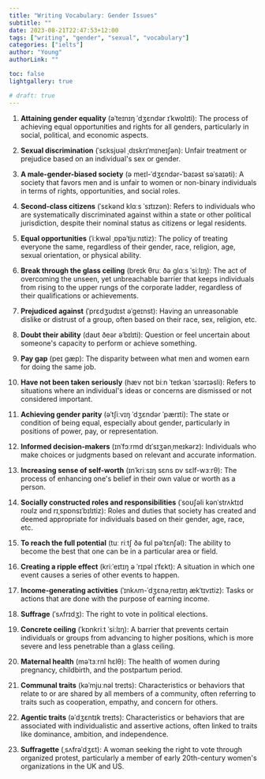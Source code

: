 ```yaml
---
title: "Writing Vocabulary: Gender Issues"
subtitle: ""
date: 2023-08-21T22:47:53+12:00
tags: ["writing", "gender", "sexual", "vocabulary"]
categories: ["ielts"]
author: "Young"
authorLink: ""

toc: false
lightgallery: true

# draft: true
---
```


1. **Attaining gender equality** (əˈteɪnɪŋ ˈdʒɛndər ɪˈkwɒlɪti): 
The process of achieving equal opportunities and rights for all genders, particularly in social, political, and economic aspects.

2. **Sexual discrimination** (ˈsɛksjʊəl ˌdɪskrɪˈmɪneɪʃən): 
Unfair treatment or prejudice based on an individual's sex or gender. 

3. **A male-gender-biased society** (ə meɪl-ˈdʒɛndər-ˈbaɪəst səˈsaɪəti): 
A society that favors men and is unfair to women or non-binary individuals in terms of rights, opportunities, and social roles.

4. **Second-class citizens** (ˈsɛkənd klɑːs ˈsɪtɪzən): 
Refers to individuals who are systematically discriminated against within a state or other political jurisdiction, despite their nominal status as citizens or legal residents.

5. **Equal opportunities** (ˈiːkwəl ˌɒpəˈtjuːnɪtiz): 
The policy of treating everyone the same, regardless of their gender, race, religion, age, sexual orientation, or physical ability.

6. **Break through the glass ceiling** (breɪk θruː ðə glɑːs ˈsiːlɪŋ): 
The act of overcoming the unseen, yet unbreachable barrier that keeps individuals from rising to the upper rungs of the corporate ladder, regardless of their qualifications or achievements.

7. **Prejudiced against** (ˈprɛdʒʊdɪst əˈɡeɪnst): 
Having an unreasonable dislike or distrust of a group, often based on their race, sex, religion, etc.

8. **Doubt their ability** (daʊt ðeər əˈbɪlɪti): 
Question or feel uncertain about someone's capacity to perform or achieve something.

9. **Pay gap** (peɪ gæp): 
The disparity between what men and women earn for doing the same job.

10. **Have not been taken seriously** (hæv nɒt biːn ˈteɪkən ˈsɪərɪəsli): 
Refers to situations where an individual's ideas or concerns are dismissed or not considered important.

11. **Achieving gender parity** (əˈtʃiːvɪŋ ˈdʒɛndər ˈpærɪti): 
The state or condition of being equal, especially about gender, particularly in positions of power, pay, or representation.

12. **Informed decision-makers** (ɪnˈfɔːrmd dɪˈsɪʒənˌmeɪkərz): 
Individuals who make choices or judgments based on relevant and accurate information.

13. **Increasing sense of self-worth** (ɪnˈkriːsɪŋ sɛns ɒv sɛlf-wɜːrθ): 
The process of enhancing one's belief in their own value or worth as a person.

14. **Socially constructed roles and responsibilities** (ˈsoʊʃəli kənˈstrʌktɪd roʊlz ənd rɪˌspɒnsɪˈbɪlɪtiz): 
Roles and duties that society has created and deemed appropriate for individuals based on their gender, age, race, etc.

15. **To reach the full potential** (tuː riːtʃ ðə fʊl pəˈtɛnʃəl): 
The ability to become the best that one can be in a particular area or field.

16. **Creating a ripple effect** (kriːˈeɪtɪŋ ə ˈrɪpəl ɪˈfɛkt): 
A situation in which one event causes a series of other events to happen.

17. **Income-generating activities** (ˈɪnkʌm-ˈdʒɛnəˌreɪtɪŋ ækˈtɪvɪtiz): 
Tasks or actions that are done with the purpose of earning income.

18. **Suffrage** (ˈsʌfrɪdʒ): 
The right to vote in political elections.

19. **Concrete ceiling** (ˈkɒnkriːt ˈsiːlɪŋ): 
A barrier that prevents certain individuals or groups from advancing to higher positions, which is more severe and less penetrable than a glass ceiling.

20. **Maternal health** (məˈtɜːrnl hɛlθ): 
The health of women during pregnancy, childbirth, and the postpartum period.

21. **Communal traits** (kəˈmjuːnəl treɪts): 
Characteristics or behaviors that relate to or are shared by all members of a community, often referring to traits such as cooperation, empathy, and concern for others.

22. **Agentic traits** (əˈdʒɛntɪk treɪts): 
Characteristics or behaviors that are associated with individualistic and assertive actions, often linked to traits like dominance, ambition, and independence.

23. **Suffragette** (ˌsʌfrəˈdʒɛt): 
A woman seeking the right to vote through organized protest, particularly a member of early 20th-century women's organizations in the UK and US.